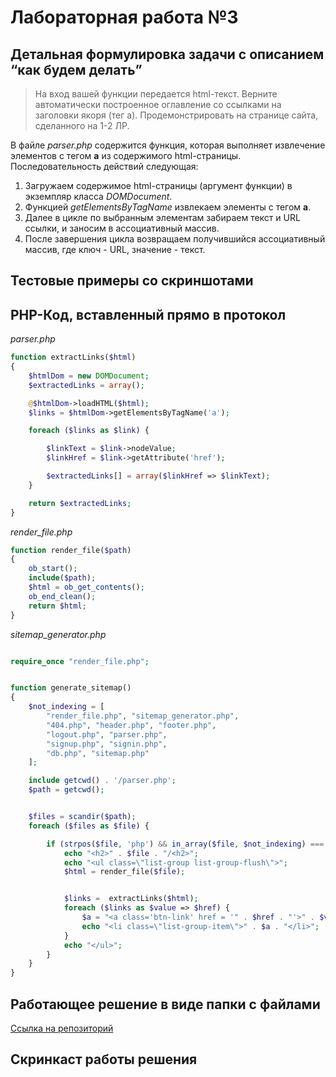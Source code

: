 # Лабораторная работа №3

## Детальная формулировка задачи с описанием “как будем делать”

> На вход вашей функции передается html-текст. Верните автоматически построенное оглавление со ссылками на заголовки якоря (тег a). Продемонстрировать на странице сайта, сделанного  на 1-2 ЛР.

В файле *parser.php* содержится функция, которая выполняет извлечение элементов с тегом **а** из содержимого html-страницы. Последовательность действий следующая:

1. Загружаем содержимое html-страницы (аргумент функции) в экземпляр класса *DOMDocument*.
2. Функцией *getElementsByTagName* извлекаем элементы с тегом **а**.
3. Далее в цикле по выбранным элементам забираем текст и URL ссылки, и заносим в ассоциативный массив.
4. После завершения цикла возвращаем получившийся ассоциативный массив, где ключ - URL, значение - текст.

## Тестовые примеры со скриншотами



## PHP-Код, вставленный прямо в протокол

*parser.php*

```php
function extractLinks($html)
{
    $htmlDom = new DOMDocument;
    $extractedLinks = array();

    @$htmlDom->loadHTML($html);
    $links = $htmlDom->getElementsByTagName('a');

    foreach ($links as $link) {

        $linkText = $link->nodeValue;
        $linkHref = $link->getAttribute('href');

        $extractedLinks[] = array($linkHref => $linkText);        
    }

    return $extractedLinks;
}
```

*render_file.php*

```php
function render_file($path)
{
    ob_start();
    include($path);
    $html = ob_get_contents();
    ob_end_clean();
    return $html;
}

```

*sitemap_generator.php*

```php

require_once "render_file.php";


function generate_sitemap()
{
    $not_indexing = [
        "render_file.php", "sitemap_generator.php",
        "404.php", "header.php", "footer.php",
        "logout.php", "parser.php",
        "signup.php", "signin.php",
        "db.php", "sitemap.php"
    ];

    include getcwd() . '/parser.php';
    $path = getcwd();


    $files = scandir($path);
    foreach ($files as $file) {

        if (strpos($file, 'php') && in_array($file, $not_indexing) === false) {
            echo "<h2>" . $file . "/<h2>";
            echo "<ul class=\"list-group list-group-flush\">";
            $html = render_file($file);


            $links =  extractLinks($html);
            foreach ($links as $value => $href) {
                $a = "<a class='btn-link' href = '" . $href . "'>" . $value . "</a>";
                echo "<li class=\"list-group-item\">" . $a . "</li>";
            }
            echo "</ul>";
        }
    }
}

```
## Работающее решение в виде папки с файлами

[Ссылка на репозиторий](https://github.com/book-e-shop/book-e-shop)

## Скринкаст работы решения

<!-- <video autoplay muted  loop width="800" height="450" src = "videos/lab2/1.mp4"></video>
